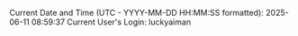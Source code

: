 Current Date and Time (UTC - YYYY-MM-DD HH:MM:SS formatted): 2025-06-11 08:59:37
Current User's Login: luckyaiman
